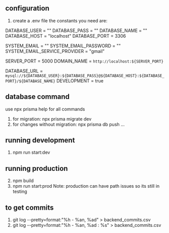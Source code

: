 ## configuration 
1. create a .env file the constants you need are:

DATABASE_USER = ""
DATABASE_PASS = ""
DATABASE_NAME = ""
DATABASE_HOST = "localhost"
DATABASE_PORT = 3306

SYSTEM_EMAIL = ""
SYSTEM_EMAIL_PASSWORD = ""
SYSTEM_EMAIL_SERVICE_PROVIDER = "gmail"

SERVER_PORT = 5000
DOMAIN_NAME = `http://localhost:${SERVER_PORT}`

DATABASE_URL = `mysql://${DATABASE_USER}:${DATABASE_PASS}@${DATABASE_HOST}:${DATABASE_PORT}/${DATABASE_NAME}`
DEVELOPMENT = true


## database command
use npx prisma help for all commands
1. for migration: npx prisma migrate dev
2. for changes without migration: npx prisma db push
...

## running development
1. npm run start:dev


## running production
2. npm build
3. npm run start:prod
Note: production can have path issues so its still in testing

## to get commits
1. git log --pretty=format:"%h - %an, %ad" > backend_commits.csv
2. git log --pretty=format:"%h - %an, %ad : %s" > backend_commits.csv

